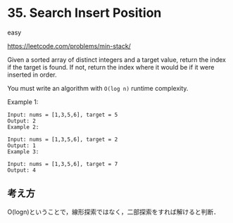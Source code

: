 # 35. Search Insert Position

easy

https://leetcode.com/problems/min-stack/

Given a sorted array of distinct integers and a target value, return the index if the target is found. If not, return the index where it would be if it were inserted in order.

You must write an algorithm with `O(log n)` runtime complexity.

Example 1:

```
Input: nums = [1,3,5,6], target = 5
Output: 2
Example 2:
```

```
Input: nums = [1,3,5,6], target = 2
Output: 1
Example 3:
```

```
Input: nums = [1,3,5,6], target = 7
Output: 4
```

## 考え方

O(logn)ということで，線形探索ではなく，二部探索をすれば解けると判断．
